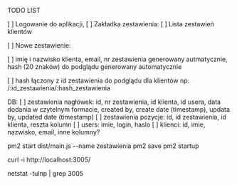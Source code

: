 TODO LIST

[ ] Logowanie do aplikacji, 
[ ] Zakładka zestawienia:
[ ] Lista zestawień klientów

[ ] Nowe zestawienie:

[ ] imię i nazwisko klienta, email, nr zestawienia generowany autmatycznie, hash (20 znaków) do podglądu generowany automatycznie

[ ] hash łączony z id zestawienia do podglądu dla klientów np: /:id_zestawienia/:hash_zestawienia



DB:
[ ] zestawienia nagłówek: id, nr zestawienia, id klienta, id usera, data dodania w czytelnym formacie, created by, create date (timestamp), updata by, updated date (timestamp)
[ ] zestawienia pozycje: id, id zestawienia, id klienta, reszta kolumn
[ ] users: imie, login, haslo
[ ] klienci: id, imie, nazwisko, email, inne kolumny?


pm2 start dist/main.js --name zestawienia
pm2 save
pm2 startup

curl -i http://localhost:3005/

netstat -tulnp | grep 3005
